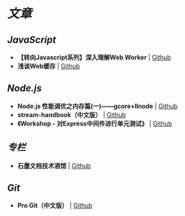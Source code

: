 # _文章_

## _JavaScript_

- **【转向Javascript系列】深入理解Web Worker** | [Github](http://www.alloyteam.com/2015/11/deep-in-web-worker/)
- **浅谈Web缓存** | [Github](http://www.alloyteam.com/2016/03/discussion-on-web-caching/)


## _Node.js_

- **Node.js 性能调优之内存篇(一)——gcore+llnode** | [Github](https://zhuanlan.zhihu.com/p/27270056)
- **stream-handbook（中文版）** | [Github](https://github.com/jabez128/stream-handbook)
- **《Workshop - 对Express中间件进行单元测试》** | [Github](http://blog.leapoahead.com/2015/09/09/unittesting-express-middlewares/)


## _专栏_

- **石墨文档技术酒馆** | [Github](https://zhuanlan.zhihu.com/shimo)


## _Git_

- **Pro Git（中文版）** | [Github](http://git.oschina.net/progit/)